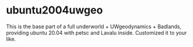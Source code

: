 # ubuntu2004uwgeo
This is the base part of a full underworld + UWgeodynamics + Badlands, providing ubuntu 20.04 with petsc and Lavalu inside.
Customized it to your like.
